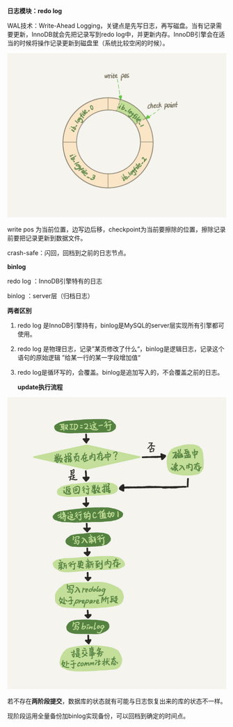 **日志模块：redo log**

WAL技术：Write-Ahead Logging，关键点是先写日志，再写磁盘。当有记录需要更新，InnoDB就会先把记录写到redo log中，并更新内存。InnoDB引擎会在适当的时候将操作记录更新到磁盘里（系统比较空闲的时候）。

![日志空间](images/日志空间.png)

write pos 为当前位置，边写边后移，checkpoint为当前要擦除的位置，擦除记录前要把记录更新到数据文件。

crash-safe：闪回，回档到之前的日志节点。

**binlog**

redo log ：InnoDB引擎特有的日志

binlog ：server层（归档日志）

**两者区别**

1. redo log 是InnoDB引擎持有，binlog是MySQL的server层实现所有引擎都可使用。

2. redo log 是物理日志，记录”某页修改了什么“，binlog是逻辑日志，记录这个语句的原始逻辑 ”给某一行的某一字段增加值“

3. redo log是循环写的，会覆盖。binlog是追加写入的，不会覆盖之前的日志。

   **update执行流程**

![](images/update执行流程.png)

若不存在**两阶段提交**，数据库的状态就有可能与日志恢复出来的库的状态不一样。

现阶段运用全量备份加binlog实现备份，可以回档到确定的时间点。

